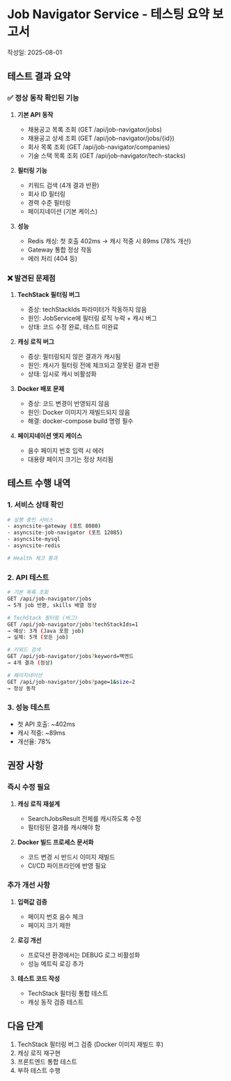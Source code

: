 # Job Navigator Service - 테스팅 요약 보고서
작성일: 2025-08-01

## 테스트 결과 요약

### ✅ 정상 동작 확인된 기능
1. **기본 API 동작**
   - 채용공고 목록 조회 (GET /api/job-navigator/jobs)
   - 채용공고 상세 조회 (GET /api/job-navigator/jobs/{id})
   - 회사 목록 조회 (GET /api/job-navigator/companies)
   - 기술 스택 목록 조회 (GET /api/job-navigator/tech-stacks)

2. **필터링 기능**
   - 키워드 검색 (4개 결과 반환)
   - 회사 ID 필터링
   - 경력 수준 필터링
   - 페이지네이션 (기본 케이스)

3. **성능**
   - Redis 캐싱: 첫 호출 402ms → 캐시 적중 시 89ms (78% 개선)
   - Gateway 통합 정상 작동
   - 에러 처리 (404 등)

### ❌ 발견된 문제점

1. **TechStack 필터링 버그**
   - 증상: techStackIds 파라미터가 작동하지 않음
   - 원인: JobService에 필터링 로직 누락 + 캐시 버그
   - 상태: 코드 수정 완료, 테스트 미완료

2. **캐싱 로직 버그**
   - 증상: 필터링되지 않은 결과가 캐시됨
   - 원인: 캐시가 필터링 전에 체크되고 잘못된 결과 반환
   - 상태: 임시로 캐시 비활성화

3. **Docker 배포 문제**
   - 증상: 코드 변경이 반영되지 않음
   - 원인: Docker 이미지가 재빌드되지 않음
   - 해결: docker-compose build 명령 필수

4. **페이지네이션 엣지 케이스**
   - 음수 페이지 번호 입력 시 에러
   - 대용량 페이지 크기는 정상 처리됨

## 테스트 수행 내역

### 1. 서비스 상태 확인
```bash
# 실행 중인 서비스
- asyncsite-gateway (포트 8080)
- asyncsite-job-navigator (포트 12085)
- asyncsite-mysql
- asyncsite-redis

# Health 체크 통과
```

### 2. API 테스트
```bash
# 기본 목록 조회
GET /api/job-navigator/jobs
→ 5개 job 반환, skills 배열 정상

# TechStack 필터링 (버그)
GET /api/job-navigator/jobs?techStackIds=1
→ 예상: 3개 (Java 포함 job)
→ 실제: 5개 (모든 job)

# 키워드 검색
GET /api/job-navigator/jobs?keyword=백엔드
→ 4개 결과 (정상)

# 페이지네이션
GET /api/job-navigator/jobs?page=1&size=2
→ 정상 동작
```

### 3. 성능 테스트
- 첫 API 호출: ~402ms
- 캐시 적중: ~89ms
- 개선율: 78%

## 권장 사항

### 즉시 수정 필요
1. **캐싱 로직 재설계**
   - SearchJobsResult 전체를 캐시하도록 수정
   - 필터링된 결과를 캐시해야 함

2. **Docker 빌드 프로세스 문서화**
   - 코드 변경 시 반드시 이미지 재빌드
   - CI/CD 파이프라인에 반영 필요

### 추가 개선 사항
1. **입력값 검증**
   - 페이지 번호 음수 체크
   - 페이지 크기 제한

2. **로깅 개선**
   - 프로덕션 환경에서는 DEBUG 로그 비활성화
   - 성능 메트릭 로깅 추가

3. **테스트 코드 작성**
   - TechStack 필터링 통합 테스트
   - 캐싱 동작 검증 테스트

## 다음 단계
1. TechStack 필터링 버그 검증 (Docker 이미지 재빌드 후)
2. 캐싱 로직 재구현
3. 프론트엔드 통합 테스트
4. 부하 테스트 수행